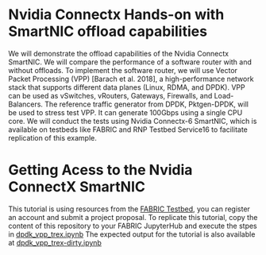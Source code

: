 # Nvidia Connectx Hands-on with SmartNIC offload capabilities

We will demonstrate the offload capabilities of the Nvidia Connectx SmartNIC. We will compare the performance of a software router with and without offloads. To implement the software router, we will use Vector Packet Processing (VPP) [Barach et al. 2018], a high-performance network stack that supports different data planes (Linux, RDMA, and DPDK). VPP can be used as vSwitches, vRouters, Gateways, Firewalls, and Load-Balancers. The reference traffic generator from DPDK, Pktgen-DPDK, will be used to stress test VPP. It can generate 100Gbps using a single CPU core. We will conduct the tests using Nvidia Connectx-6 SmartNIC, which is available on testbeds like FABRIC and RNP Testbed Service16 to facilitate replication of this example.

# Getting Acess to the Nvidia ConnectX SmartNIC

This tutorial is using resources from the [FABRIC Testbed](https://portal.fabric-testbed.net/), you can register an account and submit a project proposal.
To replicate this tutorial, copy the content of this repository to your FABRIC JupyterHub and execute the stpes in [dpdk_vpp_trex.ipynb](dpdk_vpp_trex.ipynb)
The expected output for the tutorial is also available at [dpdk_vpp_trex-dirty.ipynb](dpdk_vpp_trex-dirty.ipynb)
